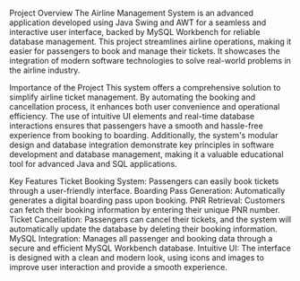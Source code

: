 Project Overview
The Airline Management System is an advanced application developed using Java Swing and AWT for a seamless and interactive user interface, backed by MySQL Workbench for reliable database management. This project streamlines airline operations, making it easier for passengers to book and manage their tickets. It showcases the integration of modern software technologies to solve real-world problems in the airline industry.

Importance of the Project
This system offers a comprehensive solution to simplify airline ticket management. By automating the booking and cancellation process, it enhances both user convenience and operational efficiency. The use of intuitive UI elements and real-time database interactions ensures that passengers have a smooth and hassle-free experience from booking to boarding. Additionally, the system's modular design and database integration demonstrate key principles in software development and database management, making it a valuable educational tool for advanced Java and SQL applications.

Key Features
Ticket Booking System: Passengers can easily book tickets through a user-friendly interface.
Boarding Pass Generation: Automatically generates a digital boarding pass upon booking.
PNR Retrieval: Customers can fetch their booking information by entering their unique PNR number.
Ticket Cancellation: Passengers can cancel their tickets, and the system will automatically update the database by deleting their booking information.
MySQL Integration: Manages all passenger and booking data through a secure and efficient MySQL Workbench database.
Intuitive UI: The interface is designed with a clean and modern look, using icons and images to improve user interaction and provide a smooth experience.
